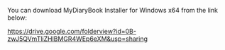 You can download MyDiaryBook Installer for Windows x64 from the link below:

https://drive.google.com/folderview?id=0B-zwJ5QVmTliZHlBMGR4WEp6eXM&usp=sharing